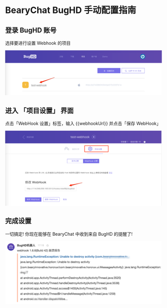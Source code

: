 # BearyChat BugHD 手动配置指南

## 登录 BugHD 账号

选择要进行设置 Webhook 的项目

![](/tutorials/image/bughd_projects.png)

##  进入 「项目设置」 界面

点击「WebHook 设置」标签，输入 {{webhookUrl}} 并点击「保存 WebHook」

![](/tutorials/image/bughd_set_webhook.png)

## 完成设置

一切搞定! 你现在能够在 BearyChat 中收到来自 BugHD 的提醒了!

![](/tutorials/image/bughd_in_bearychat.png)
